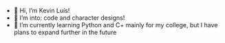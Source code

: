- 👋 Hi, I’m Kevin Luís!
- 👀 I’m into: code and character designs!
- 🌱 I’m currently learning Python and C+ mainly for my college, but I have plans to expand further in the future
<!---
Twentiu/Twentiu is a ✨ special ✨ repository because its `README.md` (this file) appears on your GitHub profile.
You can click the Preview link to take a look at your changes.
--->
